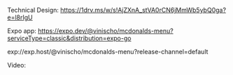 Technical Design:
https://1drv.ms/w/s!AjZXnA_stVA0rCN6jMmWb5ybQ0ga?e=l8rIgU

Expo app:
https://expo.dev/@vinischo/mcdonalds-menu?serviceType=classic&distribution=expo-go

exp://exp.host/@vinischo/mcdonalds-menu?release-channel=default

Video:
